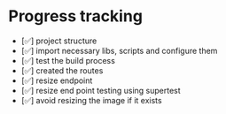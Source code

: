 # Progress tracking

- [✅] project structure
- [✅] import necessary libs, scripts and configure them
- [✅] test the build process
- [✅] created the routes
- [✅] resize endpoint
- [✅] resize end point testing using supertest
- [✅] avoid resizing the image if it exists
